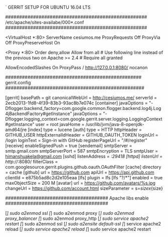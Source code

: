 ` GERRIT SETUP FOR UBUNTU 16.04 LTS





###################################################
/etc/apache/sites-availabe/000*.conf
###################################################

<VirtualHost *:80>
  ServerName cesiumos.me
  ProxyRequests Off
  ProxyVia Off
  ProxyPreserveHost On

  <Proxy *:80>
    Order deny,allow
    Allow from all
    # Use following line instead of the previous two on Apache >= 2.4
    # Require all granted
  </Proxy>

  AllowEncodedSlashes On
  ProxyPass / http://127.0.0.1:8080/ nocanon
</VirtualHost>







#################################################
gerrit.config
##################################################


[gerrit]
        basePath = git
        canonicalWebUrl = http://cesiumos.me/
        serverId = 2ecb2013-1fd8-4f39-83b3-93ac8b7e074c
[container]
        javaOptions = "-Dflogger.backend_factory=com.google.common.flogger.backend.log4j.Log4jBackendFactory#getInstance"
        javaOptions = "-Dflogger.logging_context=com.google.gerrit.server.logging.LoggingContext#getInstance"
        user = root
        javaHome = /usr/lib/jvm/java-8-openjdk-amd64/jre
[index]
        type = lucene
[auth]
        type = HTTP
        httpHeader = GITHUB_USER
        httpExternalIdHeader = GITHUB_OAUTH_TOKEN
        loginUrl = /login
        loginText = Sign-in with GitHub
        registerPageUrl = "/#/register"
[receive]
        enableSignedPush = true
[sendemail]
        smtpServer = smtp.gmail.com
        smtpServerPort = 587
        smtpEncryption = TLS
        smtpUser = himanshuakela@gmail.com
[sshd]
        listenAddress = *:29418
[httpd]
        listenUrl = http://*:8080/
        filterClass = com.googlesource.gerrit.plugins.github.oauth.OAuthFilter
[cache]
        directory = cache
[github]
        url = https://github.com
        apiUrl = https://api.github.com
        clientId = e875b5ad8c2d2e105eaa
[lfs]
        plugin = lfs
[lfs "?/*"]
        enabled = true
        maxObjectSize = 200 M
[avatar]
        url = https://github.com/avatars/%s.jpg
        changeUrl = https://github.com/account.html
        sizeParameter = s=${size}x${size}





#####################################
Apache libs enable
#####################################

[*] sudo a2enmod ssl
[*] sudo a2enmod proxy
[*] sudo a2enmod proxy_balancer
[*] sudo a2enmod proxy_http
[*] sudo service apache2 restart
[*] sudo a2enmod ssl
[*] sudo a2ensite default-ssl
[*] service apache2 reload
[*] sudo service apache2 reload
[*] sudo service apache2 restart
